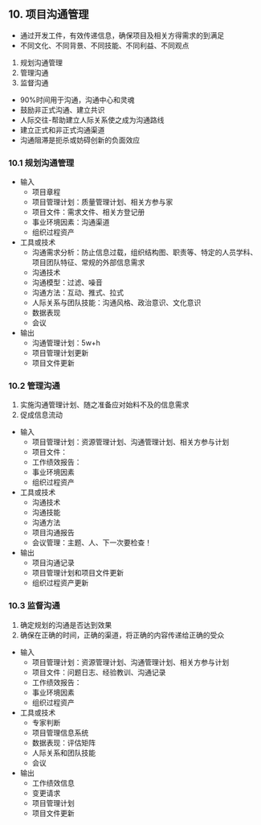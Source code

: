 ## 10. 项目沟通管理
* 通过开发工件，有效传递信息，确保项目及相关方得需求的到满足
* 不同文化、不同背景、不同技能、不同利益、不同观点
1. 规划沟通管理
2. 管理沟通
3. 监督沟通

* 90%时间用于沟通，沟通中心和灵魂
* 鼓励非正式沟通、建立共识
* 人际交往-帮助建立人际关系使之成为沟通路线
* 建立正式和非正式沟通渠道
* 沟通阻滞是扼杀或妨碍创新的负面效应

### 10.1 规划沟通管理
* 输入
  * 项目章程
  * 项目管理计划：质量管理计划、相关方参与家
  * 项目文件：需求文件、相关方登记册
  * 事业环境因素：沟通渠道
  * 组织过程资产
* 工具或技术
  * 沟通需求分析：防止信息过载，组织结构图、职责等、特定的人员学科、项目团队特征、常规的外部信息需求
  * 沟通技术
  * 沟通模型：过滤、噪音
  * 沟通方法：互动、推式、拉式
  * 人际关系与团队技能：沟通风格、政治意识、文化意识
  * 数据表现
  * 会议
* 输出
  * 沟通管理计划：5w+h
  * 项目管理计划更新
  * 项目文件更新

### 10.2 管理沟通
1. 实施沟通管理计划、随之准备应对始料不及的信息需求
2. 促成信息流动
* 输入
  * 项目管理计划：资源管理计划、沟通管理计划、相关方参与计划
  * 项目文件：
  * 工作绩效报告：
  * 事业环境因素
  * 组织过程资产
* 工具或技术
  * 沟通技术
  * 沟通技能
  * 沟通方法
  * 项目沟通报告
  * 会议管理：主题、人、下一次要检查！
* 输出
  * 项目沟通记录
  * 项目管理计划和项目文件更新
  * 组织过程资产更新

### 10.3 监督沟通
1. 确定规划的沟通是否达到效果
2. 确保在正确的时间，正确的渠道，将正确的内容传递给正确的受众

* 输入
  * 项目管理计划：资源管理计划、沟通管理计划、相关方参与计划
  * 项目文件：问题日志、经验教训、沟通记录
  * 工作绩效报告：
  * 事业环境因素
  * 组织过程资产
* 工具或技术
  * 专家判断
  * 项目管理信息系统
  * 数据表现：评估矩阵
  * 人际关系和团队技能
  * 会议
* 输出
  * 工作绩效信息
  * 变更请求
  * 项目管理计划
  * 项目文件更新
